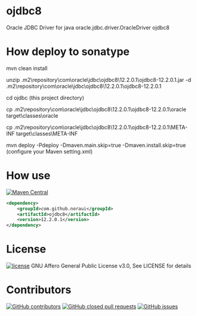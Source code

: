 # ojdbc8
Oracle JDBC Driver for java oracle.jdbc.driver.OracleDriver ojdbc8

# How deploy to sonatype
mvn clean install

unzip .m2\repository\com\oracle\jdbc\ojdbc8\12.2.0.1\ojdbc8-12.2.0.1.jar -d .m2\repository\com\oracle\jdbc\ojdbc8\12.2.0.1\ojdbc8-12.2.0.1

cd ojdbc  (this project directory)

cp .m2\repository\com\oracle\jdbc\ojdbc8\12.2.0.1\ojdbc8-12.2.0.1\oracle target\classes\oracle

cp .m2\repository\com\oracle\jdbc\ojdbc8\12.2.0.1\ojdbc8-12.2.0.1\META-INF target\classes\META-INF

mvn deploy -Pdeploy -Dmaven.main.skip=true -Dmaven.install.skip=true  (configure your Maven setting.xml)

# How use

[![Maven Central](https://maven-badges.herokuapp.com/maven-central/com.github.noraui/ojdbc8/badge.svg)](https://maven-badges.herokuapp.com/maven-central/com.github.noraui/ojdbc8)

```xml
<dependency>
    <groupId>com.github.noraui</groupId>
    <artifactId>ojdbc8</artifactId>
    <version>12.2.0.1</version>
</dependency>
```

# License

[![license](https://img.shields.io/github/license/NoraUi/ojdbc8.svg)](https://github.com/NoraUi/ojdbc8/blob/master/LICENSE)
GNU Affero General Public License v3.0, See LICENSE for details

# Contributors

[![GitHub contributors](https://img.shields.io/github/contributors/NoraUi/ojdbc8.svg)](https://github.com/NoraUi/ojdbc8/graphs/contributors)
[![GitHub closed pull requests](https://img.shields.io/github/issues-pr/NoraUi/ojdbc8.svg)](https://github.com/NoraUi/ojdbc8/pulls)
[![GitHub issues](https://img.shields.io/github/issues/NoraUi/ojdbc8.svg)](https://github.com/NoraUi/ojdbc8/issues)
